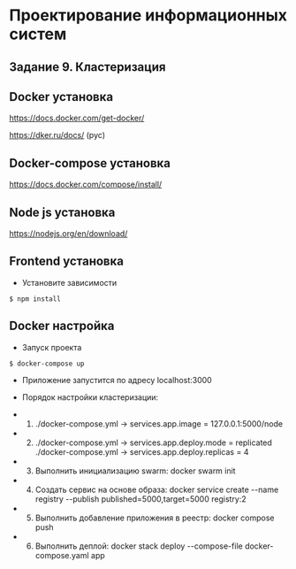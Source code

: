 # Проектирование информационных систем
## Задание 9. Кластеризация

## Docker установка
https://docs.docker.com/get-docker/

https://dker.ru/docs/ (рус)

## Docker-compose установка
https://docs.docker.com/compose/install/

## Node js установка
https://nodejs.org/en/download/

## Frontend установка

- Установите зависимости

`$ npm install`

## Docker настройка
- Запуск проекта

`$ docker-compose up`

- Приложение запустится по адресу localhost:3000

- Порядок настройки кластеризации:
- 1. ./docker-compose.yml -> services.app.image = 127.0.0.1:5000/node
- 2. ./docker-compose.yml -> services.app.deploy.mode = replicated
     ./docker-compose.yml -> services.app.deploy.replicas = 4
- 3. Выполнить инициализацию swarm: docker swarm init
- 4. Создать сервис на основе образа: docker service create --name registry --publish published=5000,target=5000 registry:2 
- 5. Выполнить добавление приложения в реестр: docker compose push
- 6. Выполнить деплой: docker stack deploy --compose-file docker-compose.yaml app

